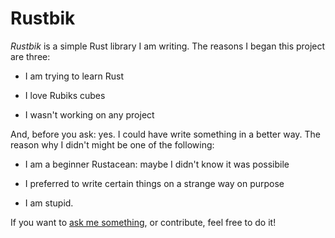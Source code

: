 # Rustbik

*Rustbik* is a simple Rust library I am writing. The reasons I began this project are three:

- I am trying to learn Rust

- I love Rubiks cubes

- I wasn't working on any project

And, before you ask: yes. I could have write something in a better way. The reason why I didn't might be one of the following:

- I am a beginner Rustacean: maybe I didn't know it was possibile

- I preferred to write certain things on a strange way on purpose

- I am stupid.

If you want to [ask me something](mailto:gianlucaparri03@gmail.com), or contribute, feel free to do it!
